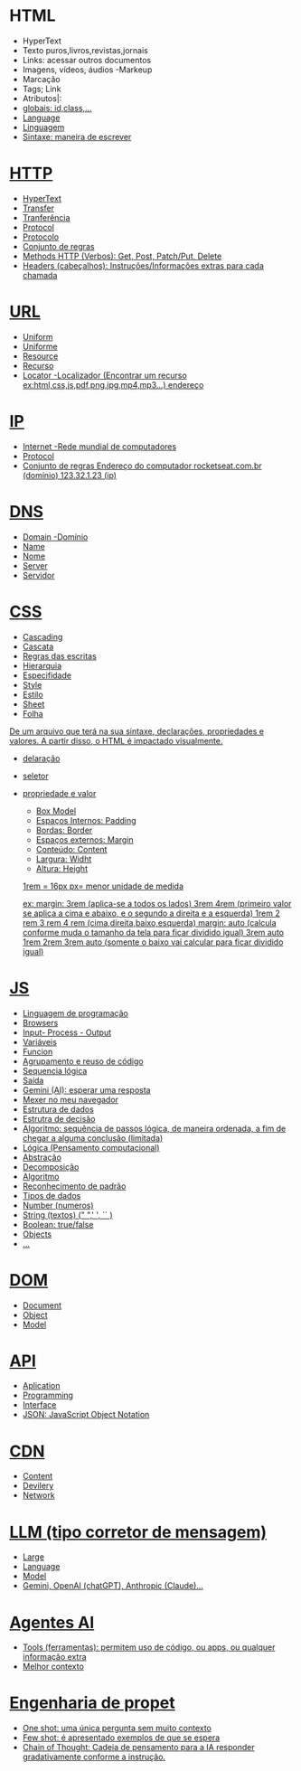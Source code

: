 # HTML
- HyperText
 - Texto puros,livros,revistas,jornais
 - Links: acessar outros documentos
 - Imagens, vídeos, áudios
-Markeup
 - Marcação
 - Tags;  <a> Link </a>
 - Atributos|: <a href="Link">
 - globais: id,class,...  <a class="button" href="Link">
- Language
 - Linguagem
 - Sintaxe: maneira de escrever

# HTTP
- HyperText
- Transfer
 - Tranferência
- Protocol
 - Protocolo
 - Conjunto de regras
- Methods HTTP (Verbos): Get, Post, Patch/Put, Delete
- Headers (cabeçalhos): Instruções/Informações extras para cada chamada


# URL
- Uniform
 - Uniforme
- Resource
 - Recurso
- Locator
 -Localizador
(Encontrar um recurso ex:html,css,js,pdf,png,jpg,mp4,mp3...)
endereço

# IP
- Internet
 -Rede mundial de computadores
- Protocol
 - Conjunto de regras
Endereço do computador
rocketseat.com.br (domínio)
123.32.1.23 (ip)

# DNS
- Domain
 -Domínio
- Name
 - Nome
- Server
 - Servidor

# CSS
- Cascading
 - Cascata
 - Regras das escritas
 - Hierarquia
 - Especifidade
- Style
 - Estilo
- Sheet
 - Folha

 De um arquivo que terá na sua sintaxe, declarações, propriedades e valores.
 A partir disso, o HTML é impactado visualmente.

- delaração
- seletor
- propriedade e valor

    - Box Model
     - Espaços Internos: Padding 
     - Bordas: Border
     - Espaços externos: Margin
     - Conteúdo: Content
     - Largura: Widht
     - Altura: Height

    1rem = 16px
    px= menor unidade de medida

    ex: margin: 3rem (aplica-se a todos os lados)
                3rem 4rem (primeiro valor se aplica a cima e abaixo, e o segundo a direita e a esquerda)
                1rem 2 rem 3 rem 4 rem (cima,direita,baixo,esquerda)
        margin: auto (calcula conforme muda o tamanho da tela para ficar dividido igual)
                3rem auto
                1rem 2rem 3rem auto (somente o baixo vai calcular para ficar dividido igual)
    
# JS
- Linguagem de programação
- Browsers
- Input- Process - Output
- Variáveis
- Funcion
 - Agrupamento e reuso de código
 - Sequencia lógica
 - Saída
- Gemini (AI): esperar uma resposta
- Mexer no meu navegador
- Estrutura de dados
- Estrutra de decisão
- Algoritmo: sequência de passos lógica, de maneira ordenada, a fim de chegar a alguma conclusão (limitada)
- Lógica (Pensamento computacional)
 - Abstração
 - Decomposição
 - Algoritmo
 - Reconhecimento de padrão
- Tipos de dados
 - Number (numeros)
 - String (textos) (" ",' ', `` )
 - Boolean: true/false
 - Objects
 - ...

 # DOM
 - Document
 - Object
 - Model

 # API
- Aplication
- Programming
- Interface
- JSON: JavaScript Object Notation

# CDN
- Content
- Devilery
- Network

# LLM (tipo corretor de mensagem)
- Large
- Language
- Model
- Gemini, OpenAI (chatGPT), Anthropic (Claude)...

# Agentes AI
- Tools (ferramentas): permitem uso de código, ou apps, ou qualquer informação extra
- Melhor contexto

# Engenharia de propet
- One shot: uma única pergunta sem muito contexto
- Few shot: é apresentado exemplos de que se espera
- Chain of Thought: Cadeia de pensamento para a IA responder gradativamente conforme a instrução.